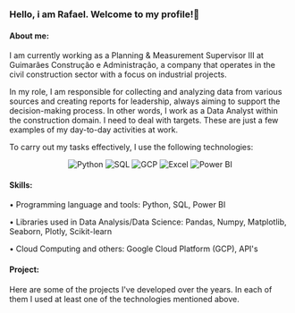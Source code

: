 ### Hello, i am Rafael. Welcome to my profile!👋


#### About me:
I am currently working as a Planning & Measurement Supervisor III at Guimarães Construção e Administração, a company that operates in the civil construction sector with a focus on industrial projects.

In my role, I am responsible for collecting and analyzing data from various sources and creating reports for leadership, always aiming to support the decision-making process. In other words, I work as a Data Analyst within the construction domain. I need to deal with targets. These are just a few examples of my day-to-day activities at work.

To carry out my tasks effectively, I use the following technologies:
<br>
<div  align="center"> 
  
![Python](https://img.shields.io/badge/Python-3776AB?style=for-the-badge&logo=python&logoColor=white)
![SQL](https://img.shields.io/badge/PostgreSQL-4169E1?style=for-the-badge&logo=postgresql&logoColor=white)
![GCP](https://img.shields.io/badge/Google_Cloud-4285F4?style=for-the-badge&logo=googlecloud&logoColor=white)
![Excel](https://img.shields.io/badge/Microsoft_Excel-217346?style=for-the-badge&logo=microsoft-excel&logoColor=white)
![Power BI](https://img.shields.io/badge/Power_BI-F2C811?style=for-the-badge&logo=powerbi&logoColor=black)

</div>

#### Skills:

• Programming language and tools: Python, SQL, Power BI

• Libraries used in Data Analysis/Data Science: Pandas, Numpy, Matplotlib, Seaborn, Plotly, Scikit-learn

• Cloud Computing and others: Google Cloud Platform (GCP), API's

#### Project:

Here are some of the projects I've developed over the years. In each of them I used at least one of the technologies mentioned above.
